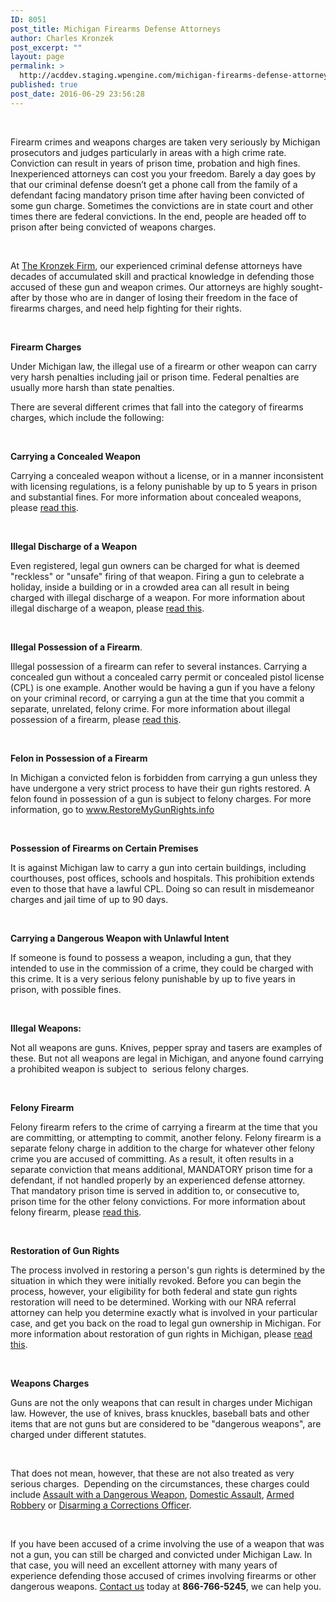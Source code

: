 ```yaml
---
ID: 8051
post_title: Michigan Firearms Defense Attorneys
author: Charles Kronzek
post_excerpt: ""
layout: page
permalink: >
  http://acddev.staging.wpengine.com/michigan-firearms-defense-attorneys.html
published: true
post_date: 2016-06-29 23:56:28
---
```

&nbsp;

<span style="font-weight: 400;">Firearm crimes and weapons charges are taken very seriously by Michigan prosecutors and judges particularly in areas with a high crime rate. Conviction can result in years of prison time, probation and high fines. Inexperienced attorneys can cost you your freedom. Barely a day goes by that our criminal defense doesn’t get a phone call from the family of a defendant facing mandatory prison time after having been convicted of some gun charge. Sometimes the convictions are in state court and other times there are federal convictions. In the end, people are headed off to prison after being convicted of weapons charges. </span>

&nbsp;

<span style="font-weight: 400;">At </span><a href="http://acddev.staging.wpengine.com/" target="_blank"><span style="font-weight: 400;">The Kronzek Firm</span></a><span style="font-weight: 400;">, our experienced criminal defense attorneys have decades of accumulated skill and practical knowledge in defending those accused of these gun and weapon crimes. Our attorneys are highly sought-after by those who are in danger of losing their freedom in the face of firearms charges, and need help fighting for their rights.</span>

&nbsp;

<b>Firearm Charges</b>

Under Michigan law, the illegal use of a firearm or other weapon can carry very harsh penalties including jail or prison time. Federal penalties are usually more harsh than state penalties.

<span style="font-weight: 400;">There are several different crimes that fall into the category of firearms charges, which include the following:</span>

&nbsp;

<b>Carrying a Concealed Weapon</b>

<span style="font-weight: 400;">Carrying a concealed weapon without a license, or in a manner inconsistent with licensing regulations, is a felony punishable by up to 5 years in prison and substantial fines. For more information about concealed weapons, please </span><a href="http://acddev.staging.wpengine.com/firearm-charges.html" target="_blank"><span style="font-weight: 400;">read this</span></a><span style="font-weight: 400;">.</span>

&nbsp;

<b>Illegal Discharge of a Weapon</b>

<span style="font-weight: 400;">Even registered, legal gun owners can be charged for what is deemed "reckless" or "unsafe" firing of that weapon. Firing a gun to celebrate a holiday, inside a building or in a crowded area can all result in being charged with illegal discharge of a weapon. For more information about illegal discharge of a weapon, please </span><a href="http://acddev.staging.wpengine.com/firearm-charges.html" target="_blank"><span style="font-weight: 400;">read this</span></a><span style="font-weight: 400;">.</span>

&nbsp;

<b>Illegal Possession of a Firearm</b><span style="font-weight: 400;">. </span>

<span style="font-weight: 400;">Illegal possession of a firearm can refer to several instances. Carrying a concealed gun without a concealed carry permit or concealed pistol license (CPL) is one example. Another would be having a gun if you have a felony on your criminal record, or carrying a gun at the time that you commit a separate, unrelated, felony crime. For more information about illegal possession of a firearm, please </span><a href="http://acddev.staging.wpengine.com/firearm-charges.html" target="_blank"><span style="font-weight: 400;">read this</span></a><span style="font-weight: 400;">.</span>

&nbsp;

<b>Felon in Possession of a Firearm</b>

<span style="font-weight: 400;">In Michigan a convicted felon is forbidden from carrying a gun unless they have undergone a very strict process to have their gun rights restored. A felon found in possession of a gun is subject to felony charges. For more information, go to </span><a href="http://www.restoremygunrights.info"><span style="font-weight: 400;">www.RestoreMyGunRights.info</span></a>

&nbsp;

<b>Possession of Firearms on Certain Premises</b>

<span style="font-weight: 400;">It is against Michigan law to carry a gun into certain buildings, including courthouses, post offices, schools and hospitals. This prohibition extends even to those that have a lawful CPL. Doing so can result in misdemeanor charges and jail time of up to 90 days. </span>

&nbsp;

<b>Carrying a Dangerous Weapon with Unlawful Intent</b>

<span style="font-weight: 400;">If someone is found to possess a weapon, including a gun, that they intended to use in the commission of a crime, they could be charged with this crime. It is a very serious felony punishable by up to five years in prison, with possible fines.</span>

&nbsp;

<b>Illegal Weapons:</b>

<span style="font-weight: 400;">Not all weapons are guns. Knives, pepper spray and tasers are examples of these. But not all weapons are legal in Michigan, and anyone found carrying a prohibited weapon is subject to  serious felony charges. </span>

&nbsp;

<b>Felony Firearm</b>

<span style="font-weight: 400;">Felony firearm refers to the crime of carrying a firearm at the time that you are committing, or attempting to commit, another felony. Felony firearm is a separate felony charge in addition to the charge for whatever other felony crime you are accused of committing. As a result, it often results in a separate conviction that means additional, MANDATORY prison time for a defendant, if not handled properly by an experienced defense attorney. That mandatory prison time is served in addition to, or consecutive to, prison time for the other felony convictions. For more information about felony firearm, please </span><a href="http://acddev.staging.wpengine.com/michigan-felony-firearm-attorneys-michigan-gun-lawyers.html" target="_blank"><span style="font-weight: 400;">read this</span></a><span style="font-weight: 400;">.</span>

&nbsp;

<b>Restoration of Gun Rights</b>

<span style="font-weight: 400;">The process involved in restoring a person's gun rights is determined by the situation in which they were initially revoked. Before you can begin the process, however, your eligibility for both federal and state gun rights restoration will need to be determined. Working with our NRA referral attorney can help you determine exactly what is involved in your particular case, and get you back on the road to legal gun ownership in Michigan. For more information about restoration of gun rights in Michigan, please </span><a href="http://acddev.staging.wpengine.com/gun-right-restoration.html" target="_blank"><span style="font-weight: 400;">read this</span></a><span style="font-weight: 400;">.</span>

&nbsp;

<b>Weapons Charges</b>

Guns are not the only weapons that can result in charges under Michigan law. However, the use of knives, brass knuckles, baseball bats and other items that are not guns but are considered to be "dangerous weapons", are charged under different statutes.

&nbsp;

<span style="font-weight: 400;">That does not mean, however, that these are not also treated as very serious charges.  Depending on the circumstances, these charges could include </span><a href="http://acddev.staging.wpengine.com/michigan-felonious-assault-attorneys-defense-lawyers.html" target="_blank"><span style="font-weight: 400;">Assault with a Dangerous Weapon</span></a><span style="font-weight: 400;">, </span><a href="http://acddev.staging.wpengine.com/domestic-assault.html" target="_blank"><span style="font-weight: 400;">Domestic Assault</span></a><span style="font-weight: 400;">, </span><a href="http://acddev.staging.wpengine.com/michigan-armed-robbery-attorney.html" target="_blank"><span style="font-weight: 400;">Armed Robbery</span></a><span style="font-weight: 400;"> or </span><a href="http://acddev.staging.wpengine.com/michigan-felonious-assault-attorneys-defense-lawyers.html" target="_blank"><span style="font-weight: 400;">Disarming a Corrections Officer</span></a><span style="font-weight: 400;">.</span>

&nbsp;

<span style="font-weight: 400;">If you have been accused of a crime involving the use of a weapon that was not a gun, you can still be charged and convicted under Michigan Law. In that case, you will need an excellent attorney with many years of experience defending those accused of crimes involving firearms or other dangerous weapons. </span><a href="http://acddev.staging.wpengine.com/contact-us.html" target="_blank"><span style="font-weight: 400;">Contact us</span></a><span style="font-weight: 400;"> today at </span><b>866-766-5245</b><span style="font-weight: 400;">, we can help you.</span>